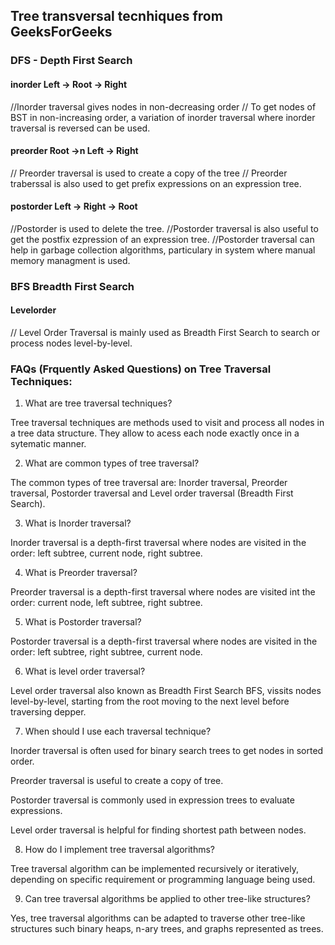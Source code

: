 ## Tree transversal tecnhiques from GeeksForGeeks
### DFS - Depth First Search
#### inorder Left -> Root -> Right
//Inorder traversal gives nodes in non-decreasing order
// To get nodes of BST in non-increasing order, a variation of inorder traversal where inorder traversal is reversed can be used.
#### preorder Root ->n Left -> Right
// Preorder traversal is used to create a copy of the tree
// Preorder traberssal is also used to get prefix expressions on an expression tree.
####  postorder Left -> Right -> Root
//Postorder is used to delete the tree.
//Postorder traversal is also useful to get the postfix ezpression of an expression tree.
//Postorder traversal can help in garbage collection algorithms, particulary in system where manual memory managment is used.

### BFS Breadth First Search
#### Levelorder
// Level Order Traversal is mainly used as Breadth First Search to search or process nodes level-by-level.

### FAQs (Frquently Asked Questions) on Tree Traversal Techniques:
1. What are tree traversal techniques?

Tree traversal techniques are methods used to visit and process all nodes in a tree data structure. They allow to acess each node exactly once in a sytematic manner.


2. What are common types of tree traversal?

The common types of tree traversal are: Inorder traversal, Preorder traversal, Postorder traversal and Level order traversal (Breadth First Search).

3. What is Inorder traversal?

Inorder traversal is a depth-first traversal where nodes are visited in the order: left subtree, current node, right subtree.


4. What is Preorder traversal?

Preorder traversal is a depth-first traversal where nodes are visited int the order: current node, left subtree, right subtree.

5. What is Postorder traversal?

Postorder traversal is a depth-first traversal where nodes are visited in the order: left subtree, right subtree, current node.

6. What is level order traversal?

Level order traversal also known as Breadth First Search BFS, vissits nodes level-by-level, starting from the root moving to the next level before traversing depper.


7. When should I use each traversal technique?

Inorder traversal is often used for binary search trees to get nodes in sorted order.

Preorder traversal is useful to create a copy of tree.

Postorder traversal is commonly used in expression trees to evaluate expressions.

Level order traversal is helpful for finding shortest path between nodes.

8. How do I implement tree traversal algorithms?

Tree traversal algorithm can be implemented recursively or iteratively, depending on specific requirement or programming language being used.

9. Can tree traversal algorithms be applied to other tree-like structures?

Yes, tree traversal algorithms can be adapted to traverse other tree-like structures such binary heaps, n-ary trees, and graphs represented as trees.
